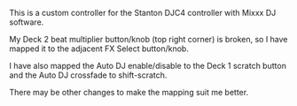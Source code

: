 This is a custom controller for the Stanton DJC4 controller with Mixxx DJ software.

My Deck 2 beat multiplier button/knob (top right corner) is broken, so I have mapped it to the adjacent FX Select button/knob.

I have also mapped the Auto DJ enable/disable to the Deck 1 scratch button and the Auto DJ crossfade to shift-scratch.

There may be other changes to make the mapping suit me better.
